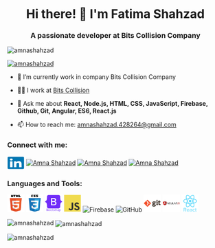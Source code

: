 <h1 align="center">Hi there! 👋 I'm Fatima Shahzad</h1>
<h3 align="center">A passionate developer at Bits Collision Company</h3>

<p align="left"> <img src="https://komarev.com/ghpvc/?username=amnashahzad&label=Profile%20views&color=0e75b6&style=flat" alt="amnashahzad" /> </p>

<p align="left"> <a href="https://github.com/ryo-ma/github-profile-trophy"><img src="https://github-profile-trophy.vercel.app/?username=amnashahzad" alt="amnashahzad" /></a> </p>

- 🌱 I’m currently work in company Bits Collision Company 

- 👨‍💻 I work at [Bits Collision](https://www.bitscollision.com/)

- 💬 Ask me about **React, Node.js, HTML, CSS, JavaScript, Firebase, Github, Git, Angular, ES6, React.js**

- 📫 How to reach me: [amnashahzad.428264@gmail.com](mailto:amnashahzad.428264@gmail.com)

<h3 align="left">Connect with me:</h3>
<p align="left">
  <a href="https://www.linkedin.com/in/amna-shahzad-2a73a8245/" target="_blank"><img align="center" src="https://raw.githubusercontent.com/devicons/devicon/master/icons/linkedin/linkedin-original.svg" alt="Amna Shahzad" height="30" width="40" /></a>
  <a href="https://www.instagram.com/youngestdeveloper/" target="_blank"><img align="center" src="https://raw.githubusercontent.com/rahuldkjain/github-profile-readme-generator/master/src/images/icons/Social/instagram.svg" alt="Amna Shahzad" height="30" width="40" /></a>
  <a href="https://www.facebook.com/profile.php?id=61550535254436" target="_blank"><img align="center" src="https://raw.githubusercontent.com/rahuldkjain/github-profile-readme-generator/master/src/images/icons/Social/facebook.svg" alt="Amna Shahzad" height="30" width="40" /></a>
  <a href="https://github.com/amnashahzad" target="_blank"><img align="center" src="https://raw.githubusercontent.com/rahuldkjain/github-profile-readme-generator/master/src/images/icons/Social/github.svg" alt="Amna Shahzad" height="30" width="40" /></a>
</p>

<h3 align="left">Languages and Tools:</h3>
<p align="left">
  <img src="https://raw.githubusercontent.com/devicons/devicon/master/icons/html5/html5-original-wordmark.svg" alt="HTML5" width="40" height="40" />
  <img src="https://raw.githubusercontent.com/devicons/devicon/master/icons/css3/css3-original-wordmark.svg" alt="CSS3" width="40" height="40" />
  <img src="https://raw.githubusercontent.com/devicons/devicon/master/icons/bootstrap/bootstrap-plain-wordmark.svg" alt="Bootstrap" width="40" height="40" />
  <img src="https://raw.githubusercontent.com/devicons/devicon/master/icons/javascript/javascript-original.svg" alt="JavaScript" width="40" height="40" />
  <img src="https://www.vectorlogo.zone/logos/firebase/firebase-icon.svg" alt="Firebase" width="40" height="40" />
  <img src="https://www.vectorlogo.zone/logos/github/github-icon.svg" alt="GitHub" width="40" height="40" />
  <img src="https://raw.githubusercontent.com/devicons/devicon/master/icons/git/git-original-wordmark.svg" alt="Git" width="40" height="40" />
  <img src="https://raw.githubusercontent.com/devicons/devicon/master/icons/angularjs/angularjs-original-wordmark.svg" alt="AngularJS" width="40" height="40" />
  <img src="https://raw.githubusercontent.com/devicons/devicon/master/icons/react/react-original-wordmark.svg" alt="React" width="40" height="40" />
</p>

<p><img align="left" src="https://github-readme-stats.vercel.app/api/top-langs?username=amnashahzad&show_icons=true&locale=en&layout=compact" alt="amnashahzad" /></p>

<p>&nbsp;<img align="center" src="https://github-readme-stats.vercel.app/api?username=amnashahzad&show_icons=true&locale=en" alt="amnashahzad" /></p>

<p><img align="center" src="https://github-readme-streak-stats.herokuapp.com/?user=amnashahzad&" alt="amnashahzad" /></p>

<!-- GitHub Readme Stats -->
